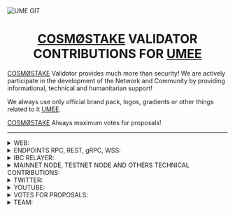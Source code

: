 ![UME GIT](https://user-images.githubusercontent.com/86792707/215264628-cffac30a-9ac1-434c-84fe-6f2be263f18a.jpg)


# <h1 align="center"> [COSMØSTAKE](https://cosmostake.space) VALIDATOR CONTRIBUTIONS FOR [UMEE](https://app.umee.cc) </a> 


[COSMØSTAKE](https://cosmostake.space) Validator provides much more than security! We are actively participate in the development of the Network and Community by providing informational, technical and humanitarian support!

We always use only official brand pack, logos, gradients or other things related to it [UMEE](https://app.umee.cc). 

[COSMØSTAKE](https://cosmostake.space) Always maximum votes for proposals! 

__________________________________________________________________________________________________________________________________________________________ 

<details>
<summary>WEB:</summary>
 
__________________________________________________________________________________________________________________________________________________________
 
www.cosmostake.space 
 
__________________________________________________________________________________________________________________________________________________________
 
</details>




<details>
<summary>ENDPOINTS RPC, REST, gRPC, WSS:</summary>
 
__________________________________________________________________________________________________________________________________________________________
 
- Umee RPC Mainnet
```console
https://umee-mainnet-rpc.cosmostake.space
```
__________________________________________________________________________________________________________________________________________________________
 
- Umee gRPC Mainnet
```console
http://umee-mainnet-grpc.cosmostake.space
```
__________________________________________________________________________________________________________________________________________________________
 
- Umee REST Mainnet
```console
https://umee-mainnet-rest.cosmostake.space
```
__________________________________________________________________________________________________________________________________________________________
 
- Umee RPC Testnet
```console
https://umee-testnet-rpc.cosmostake.space 
```
__________________________________________________________________________________________________________________________________________________________
 
- Umee gRPC Testnet
```console
http://umee-testnet-grpc.cosmostake.space 
```
__________________________________________________________________________________________________________________________________________________________
 
- Umee REST Testnet
```console
https://umee-testnet-rest.cosmostake.space 
```
__________________________________________________________________________________________________________________________________________________________
 
</details>


<details>
<summary>IBC RELAYER:</summary>
 
__________________________________________________________________________________________________________________________________________________________

 - [Umee channel-0](https://www.mintscan.io/umee/account/umee1tgsgcg9l87n6dl0l0rnm7g2slx6xgjlk7laydh) <> [Osmosis channel-184](https://www.mintscan.io/osmosis/account/osmo16wtdntpcal8zldu0k3eltqn26pchd8csrtv7tk)
__________________________________________________________________________________________________________________________________________________________

- [Umee channel-43](https://www.mintscan.io/umee/account/umee1tgsgcg9l87n6dl0l0rnm7g2slx6xgjlk7laydh) <> [Juno channel-208](https://www.mintscan.io/juno/account/juno1p9u4glx4sjcx863xxvj05n8zdrzzhd7h5s63kp)
__________________________________________________________________________________________________________________________________________________________

- [Umee channel-34](https://www.mintscan.io/umee/account/umee1tgsgcg9l87n6dl0l0rnm7g2slx6xgjlk7laydh) <> [Stride channel-29](https://www.mintscan.io/stride/account/stride1z9vqynvye6dch4qpz404n9e2nma7v6a3pkww0e)
__________________________________________________________________________________________________________________________________________________________

- [Umee channel-53](https://www.mintscan.io/umee/account/umee1tgsgcg9l87n6dl0l0rnm7g2slx6xgjlk7laydh) <> [Quicksilver channel-49](https://www.mintscan.io/quicksilver/account/quick1wpxuxc2765wkhfkxt323dza0l8r8h53mp3pyh8)
__________________________________________________________________________________________________________________________________________________________

- [Umee channel-51](https://www.mintscan.io/umee/account/umee1tgsgcg9l87n6dl0l0rnm7g2slx6xgjlk7laydh) <> [Persistence channel-81](https://www.mintscan.io/persistence/account/persistence1quylzmjgq8crgh8fnqmj48jp8mxlzyhszyrkn9)

__________________________________________________________________________________________________________________________________________________________
 
</details>


<details>
<summary>MAINNET NODE, TESTNET NODE AND OTHERS TECHNICAL CONTRIBUTIONS:</summary>

__________________________________________________________________________________________________________________________________________________________

- VALIDATOR MAINNET UMEE - [LINK TO COSMØSTAKE MAINNET](https://www.mintscan.io/umee/validators/umeevaloper14w25sj0y6r8xfvh4jpek4qtqqwpx9flwnhsu90)
 
<img width="1512" alt="Снимок экрана 2023-03-29 в 00 09 13" src="https://user-images.githubusercontent.com/123416278/228367635-04ccee94-ef5f-4676-95e0-5bd2b0339a29.png">

__________________________________________________________________________________________________________________________________________________________

- VALIDATOR TESTNET UMEE - [LINK TO COSMØSTAKE TESTNET](https://explorer.network.umee.cc/canon-2/staking/umeevaloper1c6vtj9gejmc3twvwme0hy40hfshe0p8qy9aghs)

<img width="1512" alt="Ume Testnet" src="https://user-images.githubusercontent.com/123416278/224538040-237c2f49-9ec4-468a-a53c-c19855e49301.png">

__________________________________________________________________________________________________________________________________________________________
 
- GUIDE TO SETUP | UMEE VALIDATOR MAINNET NODE (MANUALLY) [LINK TO GIT](https://github.com/cosmostake/validator/blob/main/guides/umee/umee_setup_validator.md)

<img width="1512" alt="Снимок экрана 2023-03-12 в 12 29 31" src="https://user-images.githubusercontent.com/123416278/224538908-497bfe0d-8a12-4be0-b866-ef72569239c2.png">

__________________________________________________________________________________________________________________________________________________________
 
- GUIDE TO SETUP | UMEE VALIDATOR TESTNET NODE (MANUALLY) [LINK TO GIT](https://github.com/cosmostake/validator/blob/main/guides/umee/umee_testnet_validator.md)

<img width="1512" alt="Umee testnet" src="https://user-images.githubusercontent.com/123416278/224538866-46068a9c-0055-426d-94c3-df51f42080b5.png">

__________________________________________________________________________________________________________________________________________________________
 
- GUIDE TO SETUP | UMEE VALIDATOR TESTNET NODE (MANUALLY) [LINK TO MEDIUM](https://link.medium.com/IQ8JJacA6xb)

![photo_2023-03-06_19-37-04](https://user-images.githubusercontent.com/123416278/224538340-2f036691-c792-4b7b-b8f9-bf610901a06b.jpg)

__________________________________________________________________________________________________________________________________________________________
 
- GUIDE TO SETUP | UMEE VALIDATOR MAINNET NODE (MANUALLY) [LINK TO MEDIUM](https://link.medium.com/vvSsFSGtCxb)

![1_hOCkGpWUTf6JKdsyRolFiA](https://user-images.githubusercontent.com/123416278/222462470-c574ff81-8cec-4b89-b75b-331e39f14959.jpg)

__________________________________________________________________________________________________________________________________________________________


</details>





<details>
<summary>TWITTER:</summary>

__________________________________________________________________________________________________________________________________________________________
 

We create a lot of Umee-related content to improve the community's knowledge of features and inform about Umee-related news.
We use the Umee brandbook to match the style of the company. We often mention the [UMEE](https://app.umee.cc) logo or other related things.

__________________________________________________________________________________________________________________________________________________________
 
- UMEE | STATISTICS  

- [LINK TO TWITTER POST](https://twitter.com/COSM0STAKE/status/1625083512444358657?s=20&t=AuMz_AH6sX1aVryf4VjpGQ)

![UMEE STATISTICS](https://user-images.githubusercontent.com/123416278/218444371-21664bd3-8e0b-4c43-8db5-1f85df4e8bf3.png)

__________________________________________________________________________________________________________________________________________________________

 
- WHAT IS UMEE ?  

- [LINK TO TWITTER POST](https://twitter.com/COSM0STAKE/status/1609094489855102980?s=20&t=mykGXHqpZMWCDJ7lyCZwRQ)

<img width="2780" alt="44" src="https://user-images.githubusercontent.com/123416278/215321599-a9a717a1-0b38-4015-99d9-ec64e0512ee7.png">

__________________________________________________________________________________________________________________________________________________________
 
 
- UMEE - Mainnet Upgrade v4: Historacle Launch! 

- [LINK TO TWITTER POST](https://twitter.com/COSM0STAKE/status/1622887850181025793?s=20&t=h1QYfv7wpQK1BRf3rqWPJA)

<img width="1394" alt="Frame 495" src="https://user-images.githubusercontent.com/123416278/217448380-dde4b517-d185-4b9e-b668-4c24bfa9c8ed.png">

__________________________________________________________________________________________________________________________________________________________
 
 
- UMEE is the leading project among the @cosmos ecosystem in terms of the number of transactions over the past 7D. One of the most important projects based on #Tedermint ⚛️  

- [LINK TO TWITTER POST](https://twitter.com/COSM0STAKE/status/1611654947895910400?s=20&t=mykGXHqpZMWCDJ7lyCZwRQ)

![photo_2023-01-06_23-43-36](https://user-images.githubusercontent.com/123416278/215321737-4c1bd497-68be-450f-85b3-80d30ee65f36.jpg)

__________________________________________________________________________________________________________________________________________________________
 
- 1/6 A vision of a world where finance is transparent and decentralized in every possible way? - All this in one idea project Umee, which seeks to transform the global debt markets. And today we invite you to learn about The Institutional Lending DAO 

- [LINK TO TWITTER POST](https://twitter.com/COSM0STAKE/status/1612793506724040704?s=20&t=mykGXHqpZMWCDJ7lyCZwRQ)

![1](https://user-images.githubusercontent.com/123416278/215321764-c720a2ce-5ce3-4013-b9ab-85d5085fee04.jpeg)

__________________________________________________________________________________________________________________________________________________________
 
- 2/6 Features - Fixed Term Loans 

- [LINK TO TWITTER POST](https://twitter.com/COSM0STAKE/status/1612793508892377090?s=20&t=mykGXHqpZMWCDJ7lyCZwRQ)

![2](https://user-images.githubusercontent.com/123416278/215321824-fcd68fe6-565b-4489-8e14-7b00726e2b78.jpeg)

__________________________________________________________________________________________________________________________________________________________
 
 
- 3/6 Features - Credit Analysis

- [LINK TO TWITTER POST](https://twitter.com/COSM0STAKE/status/1612793511291621376?s=20&t=mykGXHqpZMWCDJ7lyCZwRQ)

![FmHK1mQWQAAbaui](https://user-images.githubusercontent.com/123416278/215321852-8d14a8bb-2e7e-4263-b1ab-1c82ffc8b4eb.jpeg)

__________________________________________________________________________________________________________________________________________________________
 
 
- 4/6 UDX Roles

- [LINK TO TWITTER POST](https://twitter.com/COSM0STAKE/status/1612793513921372160?s=20&t=mykGXHqpZMWCDJ7lyCZwRQ)

![4](https://user-images.githubusercontent.com/123416278/215321887-1977130a-6c3f-481d-be04-739ed0a3d16c.jpeg)

__________________________________________________________________________________________________________________________________________________________
 
 
- 5/6 The Guardian Guild - What is the Guardian Guild?

- [LINK TO TWITTER POST](https://twitter.com/COSM0STAKE/status/1612793516228497409?s=20&t=mykGXHqpZMWCDJ7lyCZwRQ)

![5](https://user-images.githubusercontent.com/123416278/215321925-5677c5bc-8d9b-48ec-8869-424dbe74c337.jpeg)

__________________________________________________________________________________________________________________________________________________________
 
 
- 6/6 The Guardian Guild - Guardian Rankings

- [LINK TO TWITTER POST](https://twitter.com/COSM0STAKE/status/1612793518639939587?s=20&t=mykGXHqpZMWCDJ7lyCZwRQ)

![6](https://user-images.githubusercontent.com/123416278/215321960-8892e19f-7972-426d-807d-4a8edc6b539c.jpeg)

__________________________________________________________________________________________________________________________________________________________


- UMEE WEEKLY RECAP 

- [LINK TO TWITTER POST](https://twitter.com/COSM0STAKE/status/1608126012067282944?s=20&t=sU0QPcNHsoHA4mSW3WG_yg)

![1](https://user-images.githubusercontent.com/86792707/215316791-fb473939-c4b1-47d2-bafa-dc499a95b1fe.jpeg)

__________________________________________________________________________________________________________________________________________________________
 
 
- WE VALIDATE UMEE  

- [LINK TO TWITTER POST](https://twitter.com/COSM0STAKE/status/1608399345346387969?s=20&t=mykGXHqpZMWCDJ7lyCZwRQ)

![FlIude7XkAEImZ1](https://user-images.githubusercontent.com/123416278/215321542-0758e1a1-d9c3-4ab6-865c-0cd0ef558348.jpeg)

__________________________________________________________________________________________________________________________________________________________


### HER'S THE LIST OF TWITTER MENTIONS FROM [COSMØSTAKE](https://twitter.com/COSM0STAKE) ABOUT [UMEE](https://app.umee.cc)
 
__________________________________________________________________________________________________________________________________________________________

[28.12.2022](https://twitter.com/COSM0STAKE/status/1608126012067282944?s=20&t=sU0QPcNHsoHA4mSW3WG_yg), 
[29.12.2022](https://twitter.com/COSM0STAKE/status/1608399345346387969?s=20&t=sU0QPcNHsoHA4mSW3WG_yg),
[31.12.2022](https://twitter.com/COSM0STAKE/status/1609094489855102980?s=20&t=sU0QPcNHsoHA4mSW3WG_yg),
[03.01.2022](https://twitter.com/COSM0STAKE/status/1610244475003015168?s=20&t=sU0QPcNHsoHA4mSW3WG_yg),
[07.01.2022](https://twitter.com/COSM0STAKE/status/1611654947895910400?s=20&t=sU0QPcNHsoHA4mSW3WG_yg),
[10.01.2022](https://twitter.com/COSM0STAKE/status/1612793506724040704?s=20&t=sU0QPcNHsoHA4mSW3WG_yg),
[31.01.2022](https://twitter.com/COSM0STAKE/status/1620354084237889537?s=20&t=jaL0jjg6MQEMZRakFFG_NA), 
[01.02.2022](https://twitter.com/COSM0STAKE/status/1620683370417229825?s=20&t=mW5hyJnigNiJmikc8oyQyw),
[03.02.2022](https://twitter.com/COSM0STAKE/status/1621418625574862850?s=20&t=h1QYfv7wpQK1BRf3rqWPJA),
[06.02.2022](https://twitter.com/COSM0STAKE/status/1622522306965696515?s=20&t=h1QYfv7wpQK1BRf3rqWPJA),
[07.02.2022](https://twitter.com/COSM0STAKE/status/1622887850181025793?s=20&t=h1QYfv7wpQK1BRf3rqWPJA),
[09.02.2022](https://twitter.com/COSM0STAKE/status/1623601416978808832?s=20&t=tgmG5g8CBFX6TPQ32GK77A),
[10.02.2022](https://twitter.com/COSM0STAKE/status/1623947498116075523?s=20&t=tgmG5g8CBFX6TPQ32GK77A),
[13.02.2022](https://twitter.com/COSM0STAKE/status/1625083512444358657?s=20&t=AuMz_AH6sX1aVryf4VjpGQ),
[22.02.2022](https://twitter.com/COSM0STAKE/status/1628288101293469696?s=20),
[22.02.2022](https://twitter.com/COSM0STAKE/status/1628477651957563394?s=20),
[23.02.2022](https://twitter.com/COSM0STAKE/status/1628648397551947776?s=20),
[26.02.2022](https://twitter.com/COSM0STAKE/status/1629746955118075904?s=20),
[02.03.2022](https://twitter.com/COSM0STAKE/status/1631303698075852804?s=20),
 
__________________________________________________________________________________________________________________________________________________________

</details>





<details>
<summary>YOUTUBE:</summary>
 
__________________________________________________________________________________________________________________________________________________________
 
- UMEE | TOKENOMICS 

- [LINK TO YOUTUBE VIDEO](https://www.youtube.com/watch?v=0BSRJsmey24&t=32s)

![photo_2023-02-02_10-52-53](https://user-images.githubusercontent.com/123416278/217448064-4b806a2b-f12a-4bd6-b5de-d1c075ae9510.jpg)

__________________________________________________________________________________________________________________________________________________________

- UMEE - AUTO-COMPOUND STAKING ⚛️ 

- [LINK TO YOUTUBE VIDEO](https://www.youtube.com/watch?v=igBc-NXOJII&t)

<img width="1280" alt="Frame 488" src="https://user-images.githubusercontent.com/123416278/215980898-3bb38348-7c2b-4758-ad1f-52f92b13b780.png">

__________________________________________________________________________________________________________________________________________________________

- UMEE - CROSS CHAIN DEFI HUB | INSTRUCTIONS FOR USING THE UMEE APP ⚛️

- [LINK TO YOUTUBE VIDEO](https://www.youtube.com/watch?v=Bk87eJATjoU&t)

![photo_2023-01-03_13-48-43](https://user-images.githubusercontent.com/123416278/215321689-cae625be-f185-4138-a7cf-e64a47bf9da6.jpg)

__________________________________________________________________________________________________________________________________________________________
 
- New LSD tokens in UMEE dApp

- [LINK TO YOUTUBE VIDEO](https://www.youtube.com/watch?v=8HL3wzawnTE&t=6s)

![Ume LSD](https://user-images.githubusercontent.com/123416278/222463244-b6446174-279b-4ad9-a655-5880a83c0efd.jpeg)

__________________________________________________________________________________________________________________________________________________________
 
- Airdrop For UMEE Stakers The Complete Guide

- [LINK TO YOUTUBE VIDEO](https://www.youtube.com/watch?v=ln6MgFQPYYQ&t=2s)

![maxresdefault](https://user-images.githubusercontent.com/123416278/222463633-840bfbb3-ca6e-4aff-b83d-a6f67a95f34c.jpeg)

__________________________________________________________________________________________________________________________________________________________


</details>


<details>
<summary>VOTES FOR PROPOSALS:</summary>
 
__________________________________________________________________________________________________________________________________________________________

- COSMØSTAKE votes YES on Proposal #39 
 
- [LINK TO TWITTER POST](https://twitter.com/COSM0STAKE/status/1620354084237889537?s=20&t=h1QYfv7wpQK1BRf3rqWPJA)

![UME 39](https://user-images.githubusercontent.com/123416278/215749937-4424c5c0-2dc2-4473-b98c-19f34a66ed35.jpg)

__________________________________________________________________________________________________________________________________________________________
 

- COSMØSTAKE votes YES on Proposal #41
 
- [LINK TO TWITTER POST](https://twitter.com/COSM0STAKE/status/1622522306965696515?s=20&t=h1QYfv7wpQK1BRf3rqWPJA)

![41](https://user-images.githubusercontent.com/123416278/217448758-042a42ce-adc3-4f52-b05a-b275d9002b1e.jpg)

__________________________________________________________________________________________________________________________________________________________
 
- COSMØSTAKE votes YES on Proposal #42
 
- [LINK TO TWITTER POST](https://twitter.com/COSM0STAKE/status/1623601416978808832?s=20&t=tgmG5g8CBFX6TPQ32GK77A)

![42](https://user-images.githubusercontent.com/123416278/218030834-dbb82ab0-8109-4f98-a1d9-6f19526d13ee.jpg)

__________________________________________________________________________________________________________________________________________________________
 
- COSMØSTAKE votes YES on Proposal #43
 
- [LINK TO TWITTER POST](https://twitter.com/COSM0STAKE/status/1623947498116075523?s=20&t=tgmG5g8CBFX6TPQ32GK77A)

![43](https://user-images.githubusercontent.com/123416278/218030943-aaab45e3-08d6-49ba-8b0a-5d76e64e6020.jpg)

__________________________________________________________________________________________________________________________________________________________
 
- COSMØSTAKE votes YES on Proposal #44
 
- [LINK TO TWITTER POST](https://twitter.com/COSM0STAKE/status/1628648397551947776?s=20)

![44](https://user-images.githubusercontent.com/123416278/222459609-0a81553b-53b1-47bb-9f16-e6829a9933e4.jpg)

__________________________________________________________________________________________________________________________________________________________
 
- COSMØSTAKE votes YES on Proposal #45
 
- [LINK TO TWITTER POST](https://twitter.com/COSM0STAKE/status/1631303698075852804?s=20)

![45](https://user-images.githubusercontent.com/123416278/222460642-37aebf1e-b016-49aa-9155-1e396ee9ce5d.jpg)

__________________________________________________________________________________________________________________________________________________________
 
- COSMØSTAKE votes YES on Proposal #55
 
- [LINK TO TWITTER POST](https://twitter.com/COSM0STAKE/status/1634876711887339520?s=20)

![55](https://user-images.githubusercontent.com/123416278/224541200-cbde280a-231c-483b-ae7b-ae987ee82911.jpg)

__________________________________________________________________________________________________________________________________________________________
 
- COSMØSTAKE votes YES on Proposal #56
 
- [LINK TO TWITTER POST](https://twitter.com/COSM0STAKE/status/1634881752794796032?s=20)

![56](https://user-images.githubusercontent.com/123416278/224542192-fd0b4a02-a847-428b-88a8-e02fc8c7fbb4.jpg)

__________________________________________________________________________________________________________________________________________________________
 
</details>

 
 
 
<details>
<summary>TEAM:</summary>
 
__________________________________________________________________________________________________________________________________________________________

- [Laura Kharkevych](https://github.com/LauraKhar)
- [Max Levush](https://github.com/maxlevush-COINSIDE)
- [Yan Lytvynenko](https://github.com/ZAZIK3)
- [Violetta Markush](https://github.com/vilolaa)
 
__________________________________________________________________________________________________________________________________________________________
 
</details>
